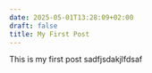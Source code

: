 ```yaml
---
date: 2025-05-01T13:28:09+02:00
draft: false
title: My First Post
---
```

This is my first post sadfjsdakjlfdsaf
